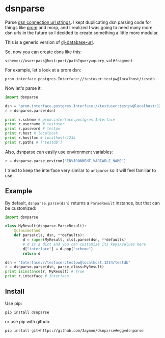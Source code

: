 # dsnparse

Parse [dsn connection url strings](http://en.wikipedia.org/wiki/Data_source_name). I kept duplicating dsn parsing code for things like [prom](https://github.com/firstopinion/prom) and morp, and I realized I was going to need many more dsn urls in the future so I decided to create something a little more modular.

This is a generic version of [dj-database-url](https://github.com/kennethreitz/dj-database-url).

So, now you can create dsns like this:

    scheme://user:pass@host:port/path?query=query_val#fragment

For example, let's look at a prom dsn:

    prom.interface.postgres.Interface://testuser:testpw@localhost/testdb

Now let's parse it:

```python
import dsnparse

dsn = "prom.interface.postgres.Interface://testuser:testpw@localhost:1234/testdb"
r = dsnparse.parse(dsn)

print r.scheme # prom.interface.postgres.Interface
print r.username # testuser
print r.password # testpw
print r.host # localhost
print r.hostloc # localhost:1234
print r.paths # ['testdb']
```

Also, dsnparse can easily use environment variables:

```python
r = dsnparse.parse_environ('ENVIRONMENT_VARIABLE_NAME')
```

I tried to keep the interface very similar to `urlparse` so it will feel familiar to use.

## Example

By default, `dsnparse.parse(dsn)` returns a `ParseResult` instance, but that can be customized:

```python
import dsnparse

class MyResult(dsnparse.ParseResult):
    @classmethod
    def parse(cls, dsn, **defaults):
        d = super(MyResult, cls).parse(dsn, **defaults)
        # d is a dict and you can customize its keys/values here
        d["interface"] = d.pop("scheme")
        return d

dsn = "Interface://testuser:testpw@localhost:1234/testdb"
r = dsnparse.parse(dsn, parse_class=MyResult)
print isinstance(r, MyResult) # True
print r.interface # Interface
```


## Install

Use pip:

    pip install dsnparse

or use pip with github:

    pip install git+https://github.com/Jaymon/dsnparse#egg=dsnparse

